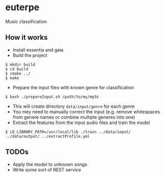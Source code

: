 # euterpe
Music classification

## How it works

* Install essentia and gaia
* Build the project

```
$ mkdir build
$ cd build
$ cmake ../
$ make
``` 

* Prepare the input files with known genre for classification

``` 
$ bash ./prepareInput.sh /path/to/my/mp3s
``` 
* This will create directory `data/input/genre` for each genre
* You mey need to manually correct the input (e.g. remove whitespaces from genere names or combine multiple generes into one)
* Extract the features from the input audio files and train the model

``` 
$ LD_LIBRARY_PATH=/usr/local/lib ./train ../data/input/ ../data/output/ ../extractProfile.yml 
``` 

## TODOs

* Apply the model to unknown songs
* Write some sort of REST service